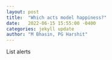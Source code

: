 ```yaml
---
layout: post
title:  "Which acts model happiness?"
date:   2022-06-15 15:55:00 -0400
categories: jekyll update
author: "M Bhasin, PG Harshit"
---
```

List alerts